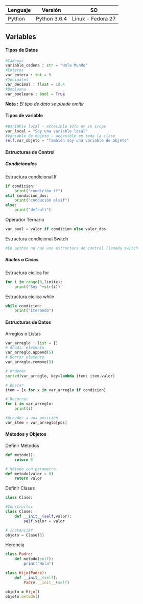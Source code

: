 | Lenguaje | Versión        | SO                |
| -------- | -------------- | ----------------- |
| Python   | Python 3.6.4   | Linux - Fedora 27 |


## Variables
#### Tipos de Datos
```python
#Cadenas
variable_cadena : str = "Hola Mundo"
#Enteros
var_entera : int = 5
#Decimales
var_decimal : float = 10.4
#Booleana
var_booleana : bool = True
```
**Nota :** *El tipo de dato se puede omitir* 

#### Tipos de variable
```python
#Variable local - accesible solo en su scope
var_local = "Soy una variable local"
#Variable de objeto - accesible en toda la clase
self.var_objeto = "También soy una variable de objeto"
```
#### Estructuras de Control

##### Condicionales
Estructura condicional If
```python
if condicion:
    print("condición if")
elif condicion_dos:
    print("condución elsif")
else:
    print("default")
```

Operador Ternario
```python
var_bool = valor if condicion else valor_dos
```

Estructura condicional Switch
```python
#En python no hay una estructura de control llamada switch
```

##### Bucles o Ciclos
Estructura ciclica for

```python
for i in range(0,limite):
    print("Soy "+str(i))
```

Estructura ciclica while
```python
while condicion:
    print("Iterando")
```
#### Estructuras de Datos
Arreglos o Listas
```python
var_arreglo : list = []
# Añadir elemento
var_arreglo.append(5)
# Borrar elemento
var_arreglo.remove(5)

# Ordenar
sorted(var_arreglo, key=lambda item: item.valor)

# Buscar
item = [x for x in var_arreglo if condicion]

# Recorrer
for i in var_arreglo:
    print(i)

#Acceder a una posición
var_item = var_arreglo[pos]
```
#### Métodos y Objetos
Definir Métodos
```python
def metodo():
    return 5

# Método con parametro
def metodo(valor = 0)
    return valor
```

Definir Clases
```python
class Clase:

#Constructor
class Clase:
    def __init__(self,valor):
        self.valor = valor

# Instanciar
objeto = Clase(5)
```

Herencia
```ruby
class Padre:
    def metodo(self):
        print("Hola")

class Hijo(Padre):
    def __init__(self):
        Padre.__init__(self)

objeto = Hijo()
objeto.metodo()
```